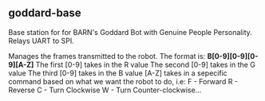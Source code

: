 ## goddard-base
Base station for for BARN's Goddard Bot with Genuine People Personality. Relays UART to SPI.

Manages the frames transmitted to the robot.
The format is:
**B[0-9][0-9][0-9][A-Z]**
The first [0-9] takes in the R value
The second [0-9] takes in the G value
The third [0-9] takes in the B value
[A-Z] takes in a sepecific command based on what we want the robot to do, i.e:
F - Forward
R - Reverse
C - Turn Clockwise
W - Turn Counter-clockwise...

